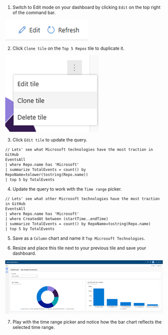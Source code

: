 1. Switch to Edit mode on your dashboard by clicking `Edit` on the top right of the command bar.

![](..\images\CommandBar_Edit.png)

2. Click `Clone tile` on the `Top 5 Repos` tile to duplicate it.

![](..\images\TileActions_Clone.png)

3. Click `Edit tile` to update the query.

```
// Lets' see what Microsoft technologies have the most traction in GitHub
EventsAll
| where Repo.name has 'Microsoft'
| summarize TotalEvents = count() by RepoName=tolower(tostring(Repo.name))
| top 5 by TotalEvents
```

4. Update the query to work with the `Time range` picker.

```
// Lets' see what other Microsoft technologies have the most traction in GitHub
EventsAll
| where Repo.name has 'Microsoft'
| where CreatedAt between (startTime..endTime)
| summarize TotalEvents = count() by RepoName=tostring(Repo.name)
| top 5 by TotalEvents
```

5. Save as a `Column` chart and name it `Top Microsoft Technologies`.

6. Resize and place this tile next to your previous tile and save your dashboard.

![](..\images\SampleDashboardWithSecondTile.png)

7. Play with the time range picker and notice how the bar chart reflects the selected time range.
